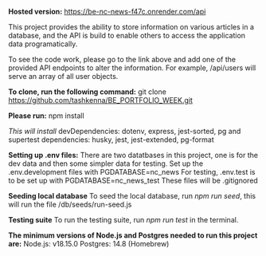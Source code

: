 **Hosted version:** https://be-nc-news-f47c.onrender.com/api

This project provides the ability to store information on various articles in a database, and the API is build to enable others to access the application data programatically.

To see the code work, please go to the link above and add one of the provided API endpoints to alter the information. For example, /api/users will serve an array of all user objects. 

**To clone, run the following command:**
git clone https://github.com/tashkenna/BE_PORTFOLIO_WEEK.git

**Please run:**
npm install

*This will install*
devDependencies: 
dotenv, express, jest-sorted, pg and supertest
dependencies:
husky, jest, jest-extended, pg-format

**Setting up .env files:**
There are two datatbases in this project, one is for the dev data and then some simpler data for testing. 
Set up the .env.development files with PGDATABASE=nc_news
For testing, .env.test is to be set up with PGDATABASE=nc_news_test
These files will be .gitignored

**Seeding local database**
To seed the local database, run *npm run seed*, this will run the file /db/seeds/run-seed.js

**Testing suite**
To run the testing suite, run *npm run test* in the terminal. 


**The minimum versions of Node.js and Postgres needed to run this project are:**
Node.js: v18.15.0
Postgres: 14.8 (Homebrew)